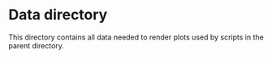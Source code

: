 # Data directory

This directory contains all data needed to render plots used by scripts in the parent directory. 
